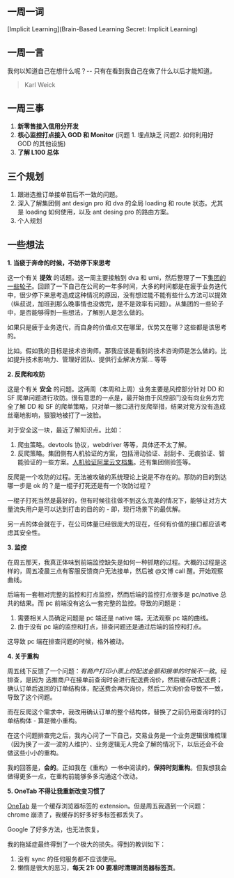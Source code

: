 ## 一周一词

[Implicit Learning](Brain-Based Learning Secret: Implicit Learning)

## 一周一言

我何以知道自己在想什么呢？-- 只有在看到我自己在做了什么以后才能知道。

> Karl Weick

## 一周三事

1. **新零售接入信用分开发**
2. **核心监控打点接入 GOD 和 Monitor** (问题 1. 埋点缺乏 问题2. 如何利用好 GOD 的其他设施)
3.  **了解 L100 总体**

## 三个规划

1. 跟进选推订单接单前后不一致的问题。
2. 深入了解集团侧 ant design pro 和 dva 的全局 loading 和 route 状态。尤其是 loading 如何使用，以及 ant desing pro 的路由方案。
3. 个人规划

## 一些想法

**1. 当疲于奔命的时候，不妨停下来思考**

这一个有关 **提效** 的话题。这一周主要接触到 dva 和 umi，然后整理了一下[集团的一些轮子](https://yuque.antfin-inc.com/qiangqiang.mqq/sveqlp/amnk0e)。回顾了一下自己在公司的一年多时间，大多的时间都是在疲于业务迭代中，很少停下来思考造成这种情况的原因，没有想过能不能有些什么方法可以提效（纵叔说，加班到那么晚事情也没做完，是不是效率有问题）。从集团的一些轮子中，是否能够得到一些想法，了解别人是怎么做的。

如果只是疲于业务迭代，而自身的价值点又在哪里，优势又在哪？这些都是该思考的。

比如。假如我的目标是技术咨询师。那我应该是看别的技术咨询师是怎么做的。比如提升技术影响力、管理好团队、提供行业解决方案... 等等

**2. 反爬和攻防**

这是个有关 **安全** 的问题。这两周（本周和上周）业务主要是风控部分针对 DD 和 SF 爬单问题进行攻防。很有意思的一点是，最开始由于风控部门没有向业务方完全了解 DD 和 SF 的爬单策略，只对单一接口进行反爬举措，结果对竞方没有造成丝毫地影响，狠狠地被打了一波脸。

对于安全这一块，最近了解知识点。比如：

1. 爬虫策略。devtools 协议，webdriver 等等，具体还不太了解。
2. 反爬策略。集团侧有人机验证的方案，包括滑动验证、刮刮卡、无痕验证、智能验证的一些方案。[人机验证阿里云文档集](https://yuque.antfin-inc.com/wnqkwg/cx83ck)。还有集团侧验签等。

反爬是一个攻防的过程。无法被攻破的系统理论上说是不存在的。那防的目的到达哪一步是 ok 的？是一棍子打死还是有一个攻防过程？

一棍子打死当然是最好的，但有时候往往做不到这么完美的情况下，能够让对方大量流失用户是可以达到打击的目的的 - 即，现行场景下的最优解。

另一点的体会就在于，在公司体量已经很庞大的现在，任何有价值的接口都应该考虑其安全性。

**3. 监控**

在周五那天，我真正体味到前端监控缺失是如何一种抓瞎的过程。大概的过程是这样的，周五凌晨三点有客服反馈商户无法接单，然后被 @文博 call 醒。开始观察曲线。

后端有一套相对完整的监控和打点监控，然而后端的监控打点很多是 pc/native 总共的结果。而 pc 前端没有这么一套完整的监控。导致的问题是：

1. 需要相关人员确定问题是 pc 端还是 native 端，无法观察 pc 端的曲线。
2. 由于没有 pc 端的监控和打点，排查问题还是通过后端的监控和打点。

这导致 pc 端在排查问题的时候，格外被动。

**4. 关于重构**

周五线下反馈了一个问题：*有商户打印小票上的配送金额和接单的时候不一致*。经排查，是因为 选推商户在接单前查询时会进行配送费询价，然后缓存改配送费；确认订单后返回的订单结构体，配送费会再次询价，然后二次询价会导致不一致，导致了这个问题。

而在反爬这个需求中，我改用确认订单的整个结构体，替换了之前仍用查询时的订单结构体 - 算是微小重构。

在这个问题排查完之后，我内心问了一下自己，交易业务是一个业务逻辑很难梳理（因为换了一波一波的人维护）、业务逻辑无人完全了解的情况下，以后还会不会做这些小小的重构。

我的回答是，**会的**。正如我在《重构》一书中阅读的，**保持时刻重构**。但我想我会做得更多一点，在重构前能够多多沟通这个改动。

**5. OneTab 不得让我重新改变习惯了**

[OneTab](https://chrome.google.com/webstore/detail/onetab/chphlpgkkbolifaimnlloiipkdnihall?hl=en) 是一个缓存浏览器标签的 extension。但是周五我遇到一个问题：chrome 崩溃了，我缓存的好多好多标签都丢失了。

Google 了好多方法，也无法恢复。

我的拖延症最终得到了一个极大的损失。得到的教训如下：

1. 没有 sync 的任何服务都不应该使用。
2. 懒惰是很大的恶习，**每天 21: 00 要准时清理浏览器标签页**。